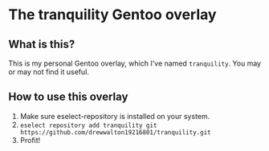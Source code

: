 # The tranquility Gentoo overlay

## What is this?
This is my personal Gentoo overlay, which I've named `tranquility`. You may or may not find it useful.

## How to use this overlay
  1. Make sure eselect-repository is installed on your system.
  2. `eselect repository add tranquility git https://github.com/drewwalton19216801/tranquility.git`
  3. Profit!
